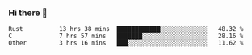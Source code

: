 ### Hi there 👋

<!--
**WShiBin/WShiBin** is a ✨ _special_ ✨ repository because its `README.md` (this file) appears on your GitHub profile.

Here are some ideas to get you started:

- 🔭 I’m currently working on ...
- 🌱 I’m currently learning ...
- 👯 I’m looking to collaborate on ...
- 🤔 I’m looking for help with ...
- 💬 Ask me about ...
- 📫 How to reach me: ...
- 😄 Pronouns: ...
- ⚡ Fun fact: ...
-->

<!--START_SECTION:waka-->

```text
Rust          13 hrs 38 mins  ████████████░░░░░░░░░░░░░   48.32 %
C             7 hrs 57 mins   ███████░░░░░░░░░░░░░░░░░░   28.16 %
Other         3 hrs 16 mins   ███░░░░░░░░░░░░░░░░░░░░░░   11.62 %
```

<!--END_SECTION:waka-->
